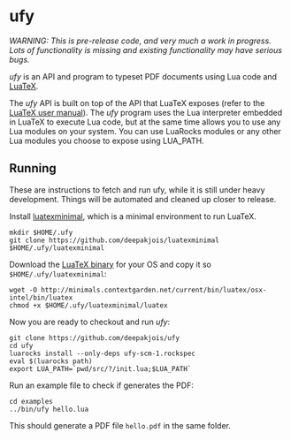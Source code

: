 # ufy

_WARNING: This is pre-release code, and very much a work in progress. Lots of functionality is missing and existing functionality may have serious bugs._

_ufy_ is an API and program to typeset PDF documents using Lua code and [LuaTeX](http://www.luatex.org/).

The _ufy_ API is built on top of the API that LuaTeX exposes (refer to the [LuaTeX user manual][manual]). The _ufy_ program uses the Lua interpreter embedded in LuaTeX to execute Lua code, but at the same time allows you to use any Lua modules on your system. You can use LuaRocks modules or any other Lua modules you choose to expose using LUA_PATH.

[manual]:http://www.luatex.org/svn/trunk/manual/luatex.pdf

## Running

These are instructions to fetch and run ufy, while it is still under heavy development. Things will be automated and cleaned up closer to release.

Install [luatexminimal], which is a minimal environment to run LuaTeX.

[luatexminimal]:https://github.com/deepakjois/luatexminimal

```
mkdir $HOME/.ufy
git clone https://github.com/deepakjois/luatexminimal $HOME/.ufy/luatexminimal
```

Download the [LuaTeX binary](http://www.luatex.org/download.html) for your OS and copy it so `$HOME/.ufy/luatexminimal`:

```
wget -O http://minimals.contextgarden.net/current/bin/luatex/osx-intel/bin/luatex
chmod +x $HOME/.ufy/luatexminimal/luatex
```

Now you are ready to checkout and run _ufy_:

```
git clone https://github.com/deepakjois/ufy
cd ufy
luarocks install --only-deps ufy-scm-1.rockspec
eval $(luarocks path)
export LUA_PATH=`pwd/src/?/init.lua;$LUA_PATH`
```

Run an example file to check if generates the PDF:
```
cd examples
../bin/ufy hello.lua
```

This should generate a PDF file `hello.pdf` in the same folder.



